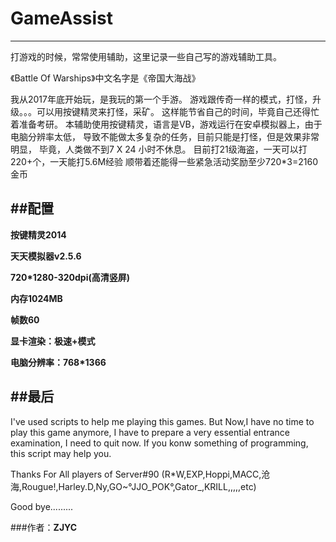 # GameAssist
---

打游戏的时候，常常使用辅助，这里记录一些自己写的游戏辅助工具。

《Battle Of Warships》中文名字是《帝国大海战》

我从2017年底开始玩，是我玩的第一个手游。
游戏跟传奇一样的模式，打怪，升级。。。可以用按键精灵来打怪，采矿。
这样能节省自己的时间，毕竟自己还得忙着准备考研。
本辅助使用按键精灵，语言是VB，游戏运行在安卓模拟器上，由于电脑分辨率太低，
导致不能做太多复杂的任务，目前只能是打怪，但是效果非常明显，
毕竟，人类做不到7 X 24 小时不休息。
目前打21级海盗，一天可以打220+个，一天能打5.6M经验
顺带着还能得一些紧急活动奖励至少720*3=2160金币


##配置
----


**按键精灵2014**

**天天模拟器v2.5.6**

**720*1280-320dpi(高清竖屏)**

**内存1024MB**

**帧数60**

**显卡渲染：极速+模式**

**电脑分辨率：768*1366**


##最后
---

I've used scripts to help me playing this games.
But Now,I have no time to play this game anymore,
I have to prepare a very essential entrance examination,
I need to quit now.
If you konw something of programming, this script may help you.

Thanks For All players of Server#90
(R*W,EXP,Hoppi,MACC,沧海,Rougue!,Harley.D,Ny,GO~°JJO_POK°,Gator_,KRILL,,,,,etc)

Good bye.........

###作者：**ZJYC**



